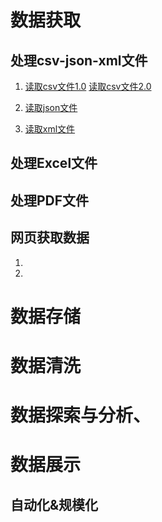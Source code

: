 # 数据获取
## 处理csv-json-xml文件
1. [读取csv文件1.0](https://github.com/lafitehhq/PythonBook/blob/master/Python-03%E6%95%B0%E6%8D%AE%E5%A4%84%E7%90%86/Reference/code/chp3-csv-json-xml-%E5%A4%84%E7%90%86csv-json-xml%E6%96%87%E4%BB%B6/import_csv_data.py)   [读取csv文件2.0](https://github.com/lafitehhq/PythonBook/blob/master/Python-03%E6%95%B0%E6%8D%AE%E5%A4%84%E7%90%86/Reference/code/chp3-csv-json-xml-%E5%A4%84%E7%90%86csv-json-xml%E6%96%87%E4%BB%B6/import_csv_dict_data.py)

2. [读取json文件](https://github.com/lafitehhq/PythonBook/blob/master/Python-03%E6%95%B0%E6%8D%AE%E5%A4%84%E7%90%86/Reference/code/chp3-csv-json-xml-%E5%A4%84%E7%90%86csv-json-xml%E6%96%87%E4%BB%B6/import_json_data.py)

3. [读取xml文件](https://github.com/lafitehhq/PythonBook/blob/master/Python-03%E6%95%B0%E6%8D%AE%E5%A4%84%E7%90%86/Reference/code/chp3-csv-json-xml-%E5%A4%84%E7%90%86csv-json-xml%E6%96%87%E4%BB%B6/import_xml_data.py)

## 处理Excel文件

## 处理PDF文件

## 网页获取数据
1.
2.

# 数据存储

# 数据清洗

# 数据探索与分析、

# 数据展示

## 自动化&规模化